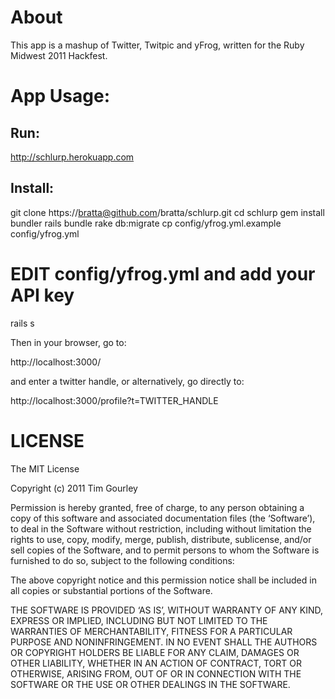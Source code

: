 # About

This app is a mashup of Twitter, Twitpic and yFrog, written for the Ruby Midwest 2011 Hackfest.

# App Usage:

## Run:

  http://schlurp.herokuapp.com

## Install:

  git clone https://bratta@github.com/bratta/schlurp.git
  cd schlurp
  gem install bundler rails
  bundle
  rake db:migrate
  cp config/yfrog.yml.example config/yfrog.yml
  # EDIT config/yfrog.yml and add your API key
  rails s

Then in your browser, go to:

  http://localhost:3000/

and enter a twitter handle, or alternatively, go directly to:

  http://localhost:3000/profile?t=TWITTER_HANDLE


# LICENSE

The MIT License

Copyright (c) 2011 Tim Gourley

Permission is hereby granted, free of charge, to any person obtaining a copy of this software and associated documentation files (the ‘Software’), to deal in the Software without restriction, including without limitation the rights to use, copy, modify, merge, publish, distribute, sublicense, and/or sell copies of the Software, and to permit persons to whom the Software is furnished to do so, subject to the following conditions:

The above copyright notice and this permission notice shall be included in all copies or substantial portions of the Software.

THE SOFTWARE IS PROVIDED ‘AS IS’, WITHOUT WARRANTY OF ANY KIND, EXPRESS OR IMPLIED, INCLUDING BUT NOT LIMITED TO THE WARRANTIES OF MERCHANTABILITY, FITNESS FOR A PARTICULAR PURPOSE AND NONINFRINGEMENT. IN NO EVENT SHALL THE AUTHORS OR COPYRIGHT HOLDERS BE LIABLE FOR ANY CLAIM, DAMAGES OR OTHER LIABILITY, WHETHER IN AN ACTION OF CONTRACT, TORT OR OTHERWISE, ARISING FROM, OUT OF OR IN CONNECTION WITH THE SOFTWARE OR THE USE OR OTHER DEALINGS IN THE SOFTWARE.
